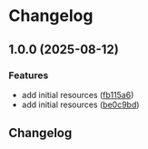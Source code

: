 # Changelog

## 1.0.0 (2025-08-12)


### Features

* add initial resources ([fb115a6](https://github.com/CloudNationHQ/terraform-azuread-users/commit/fb115a69c5d2f438e099dd3fab2ec647f3406aec))
* add initial resources ([be0c9bd](https://github.com/CloudNationHQ/terraform-azuread-users/commit/be0c9bd26d1abaeee6aa8e41cd2b716b17ee32cd))

## Changelog
